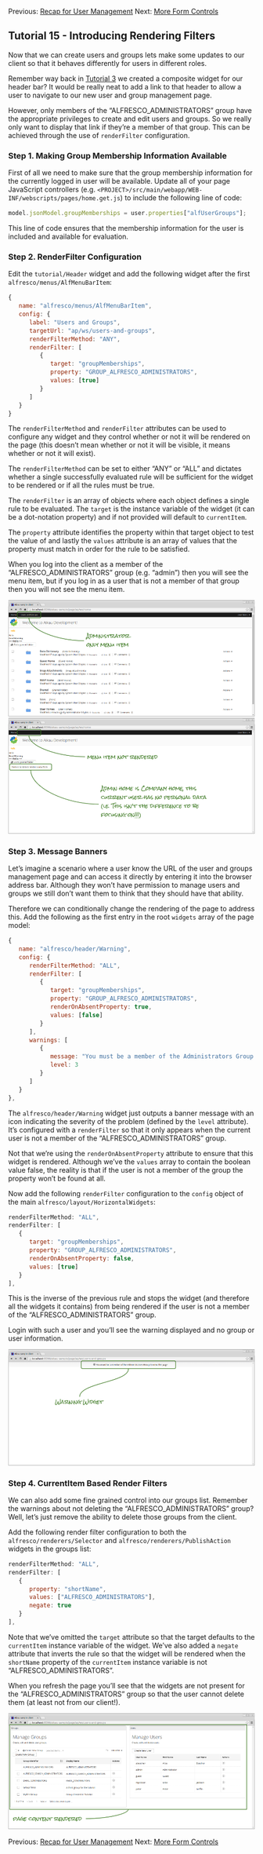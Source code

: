 Previous: [Recap for User Management](./Tutorial14.md)
Next: [More Form Controls](./Tutorial16.md)

## Tutorial 15 - Introducing Rendering Filters

Now that we can create users and groups lets make some updates to our client so that it behaves differently for users in different roles.

Remember way back in [Tutorial 3](./Tutorial3.md "Link to tutorial 3") we created a composite widget for our header bar? It would be really neat to add a link to that header to allow a user to navigate to our new user and group management page.

However, only members of the “ALFRESCO_ADMINISTRATORS” group have the appropriate privileges to create and edit users and groups. So we really only want to display that link if they’re a member of that group. This can be achieved through the use of `renderFilter` configuration.

### Step 1. Making Group Membership Information Available
First of all we need to make sure that the group membership information for the currently logged in user will be available. Update all of your page JavaScript controllers (e.g. `<PROJECT>/src/main/webapp/WEB-INF/webscripts/pages/home.get.js`) to include the following line of code:

```JAVASCRIPT
model.jsonModel.groupMemberships = user.properties["alfUserGroups"];
```

This line of code ensures that the membership information for the user is included and available for evaluation.

### Step 2. RenderFilter Configuration
Edit the `tutorial/Header` widget and add the following widget after the first `alfresco/menus/AlfMenuBarItem`:

```JAVASCRIPT
{
   name: "alfresco/menus/AlfMenuBarItem",
   config: {
      label: "Users and Groups",
      targetUrl: "ap/ws/users-and-groups",
      renderFilterMethod: "ANY",
      renderFilter: [
         {
            target: "groupMemberships",
            property: "GROUP_ALFRESCO_ADMINISTRATORS",
            values: [true]
         }
      ]
   }
}
```

The `renderFilterMethod` and `renderFilter` attributes can be used to configure any widget and they control whether or not it will be rendered on the page (this doesn’t mean whether or not it will be visible, it means whether or not it will exist).

The `renderFilterMethod` can be set to either “ANY” or “ALL” and dictates whether a single successfully evaluated rule will be sufficient for the widget to be rendered or if all the rules must be true.

The `renderFilter` is an array of objects where each object defines a single rule to be evaluated. The `target` is the instance variable of the widget (it can be a dot-notation property) and if not provided will default to `currentItem`.

The `property` attribute identifies the property within that target object to test the value of and lastly the `values` attribute is an array of values that the property must match in order for the rule to be satisfied.

When you log into the client as a member of the “ALFRESCO_ADMINISTRATORS” group (e.g. “admin”) then you will see the menu item, but if you log in as a user that is not a member of that group then you will not see the menu item.

![Screenshot showing extra header menu item for admin](../resources/Tutorial15-Image1.png "Screenshot showing extra header menu item for admin")
![Screenshot showing regular header menu items for non-admin](../resources/Tutorial15-Image2.png "Screenshot showing regular header menu items for non-admin")

### Step 3. Message Banners
Let’s imagine a scenario where a user know the URL of the user and groups management page and can access it directly by entering it into the browser address bar. Although they won’t have permission to manage users and groups we still don’t want them to think that they should have that ability.

Therefore we can conditionally change the rendering of the page to address this. Add the following as the first entry in the root `widgets` array of the page model:

```JAVASCRIPT
{
   name: "alfresco/header/Warning",
   config: {
      renderFilterMethod: "ALL",
      renderFilter: [
         {
            target: "groupMemberships",
            property: "GROUP_ALFRESCO_ADMINISTRATORS",
            renderOnAbsentProperty: true,
            values: [false]
         }
      ],
      warnings: [
         {
            message: "You must be a member of the Administrators Group to view this page",
            level: 3
         }
      ]
   }
},
```

The `alfresco/header/Warning` widget just outputs a banner message with an icon indicating the severity of the problem (defined by the `level` attribute). It’s configured with a `renderFilter` so that it only appears when the current user is not a member of the “ALFRESCO_ADMINISTRATORS” group.

Not that we’re using the `renderOnAbsentProperty` attribute to ensure that this widget is rendered. Although we’ve the `values` array to contain the boolean value false, the reality is that if the user is not a member of the group the property won’t be found at all. 

Now add the following `renderFilter` configuration to the `config` object of the main `alfresco/layout/HorizontalWidgets`:

```JAVASCRIPT
renderFilterMethod: "ALL",
renderFilter: [
   {
      target: "groupMemberships",
      property: "GROUP_ALFRESCO_ADMINISTRATORS",
      renderOnAbsentProperty: false,
      values: [true]
   }
],
```

This is the inverse of the previous rule and stops the widget (and therefore all the widgets it contains) from being rendered if the user is not a member of the “ALFRESCO_ADMINISTRATORS” group.

Login with such a user and you’ll see the warning displayed and no group or user information.

![Screenshot showing warning message](../resources/Tutorial15-Image3.png "Screenshot showing warning message")

### Step 4. CurrentItem Based Render Filters
We can also add some fine grained control into our groups list. Remember the warnings about not deleting the “ALFRESCO_ADMINISTRATORS” group? Well, let’s just remove the ability to delete those groups from the client.

Add the following render filter configuration to both the `alfresco/renderers/Selector` and `alfresco/renderers/PublishAction` widgets in the groups list:

```JAVASCRIPT
renderFilterMethod: "ALL",
renderFilter: [
   {
      property: "shortName",
      values: ["ALFRESCO_ADMINISTRATORS"],
      negate: true
   }
],
```

Note that we’ve omitted the `target` attribute so that the target defaults to the `currentItem` instance variable of the widget. We’ve also added a `negate` attribute that inverts the rule so that the widget will be rendered when the `shortName` property of the `currentItem` instance variable is not “ALFRESCO_ADMINISTRATORS”.

When you refresh the page you’ll see that the widgets are not present for the “ALFRESCO_ADMINISTRATORS” group so that the user cannot delete them (at least not from our client!).

![Screenshot showing users and groups page](../resources/Tutorial15-Image4.png "Screenshot showing users and groups page")

Previous: [Recap for User Management](./Tutorial14.md)
Next: [More Form Controls](./Tutorial16.md)
